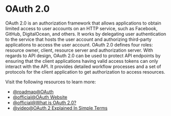# OAuth 2.0

OAuth 2.0 is an authorization framework that allows applications to obtain limited access to user accounts on an HTTP service, such as Facebook, GitHub, DigitalOcean, and others. It works by delegating user authentication to the service that hosts the user account and authorizing third-party applications to access the user account. OAuth 2.0 defines four roles: resource owner, client, resource server and authorization server. With regards to API design, OAuth 2.0 can be used to protect API endpoints by ensuring that the client applications having valid access tokens can only interact with the API. It provides detailed workflow processes and a set of protocols for the client application to get authorization to access resources.

Visit the following resources to learn more:

- [@roadmap@OAuth](https://roadmap.sh/guides/oauth)
- [@official@OAuth Website](https://oauth.net/2/)
- [@official@What is OAuth 2.0?](https://auth0.com/intro-to-iam/what-is-oauth-2)
- [@video@OAuth 2 Explained In Simple Terms](https://www.youtube.com/watch?v=ZV5yTm4pT8g)